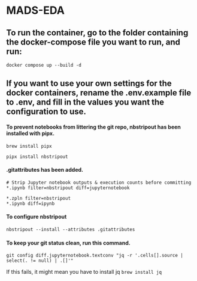 # MADS-EDA
## To run the container, go to the folder containing the docker-compose file you want to run, and run:
``` docker compose up --build -d ```

## If you want to use your own settings for the docker containers, rename the .env.example file to .env, and fill in the values you want the configuration to use.

#### To prevent notebooks from littering the git repo, nbstripout has been installed with pipx.
```brew install pipx ```

```pipx install nbstripout ```

#### .gitattributes has been added.
```
# Strip Jupyter notebook outputs & execution counts before committing
*.ipynb filter=nbstripout diff=jupyternotebook

*.zpln filter=nbstripout
*.ipynb diff=ipynb
```
#### To configure nbstripout
```nbstripout --install --attributes .gitattributes ```

#### To keep your git status clean, run this command.
``` 
git config diff.jupyternotebook.textconv "jq -r '.cells[].source | select(. != null) | .[]'" 
```

If this fails, it might mean you have to install jq
```brew install jq ```
